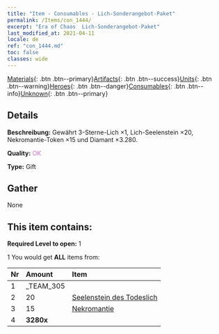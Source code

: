 ```yaml
---
title: "Item - Consumables - Lich-Sonderangebot-Paket"
permalink: /Items/con_1444/
excerpt: "Era of Chaos  Lich-Sonderangebot-Paket"
last_modified_at: 2021-04-11
locale: de
ref: "con_1444.md"
toc: false
classes: wide
---
```

 [Materials](/de/Items/){: .btn .btn--primary}[Artifacts](/de/Items/Artifacts/){: .btn .btn--success}[Units](/de/Items/Units/){: .btn .btn--warning}[Heroes](/de/Items/Heroes/){: .btn .btn--danger}[Consumables](/de/Items/Consumables/){: .btn .btn--info}[Unknown](/de/Items/Unknown/){: .btn .btn--primary}

## Details
 **Beschreibung:** Gewährt 3-Sterne-Lich ×1, Lich-Seelenstein ×20, Nekromantie-Token ×15 und Diamant ×3.280.

 **Quality:** <span style="color: #DA70D6">OK</span>

 **Type:** Gift

## Gather

  None

## This item contains:

 **Required Level to open:** 1

 1 You would get **ALL** items  from:

  | Nr | Amount |     Item    |
  |:---|:-------|:------------|
  | 1 | _TEAM_305 | 
  | 2 | 20 | [Seelenstein des Todeslich](/de/Items/unt_301/) | 
  | 3 | 15 | [Nekromantie](/de/Items/her_460/) | 
  | 4 |  **3280x** | <i class="fas fa-gem"/> |  | 
